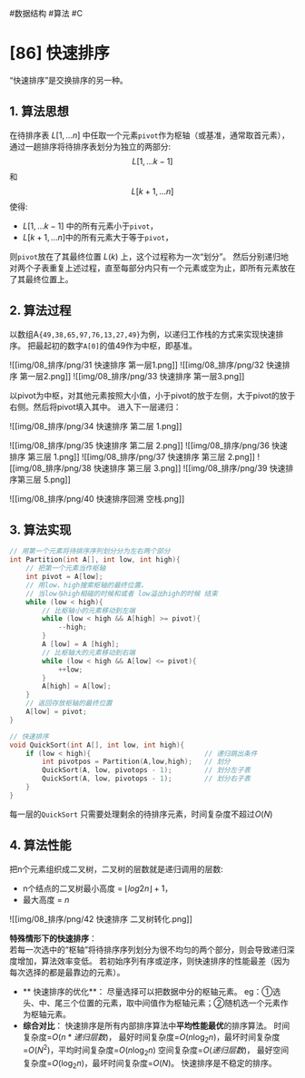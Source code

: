 #数据结构 #算法 #C
# [86] 快速排序
“快速排序”是交换排序的另一种。
## 1. 算法思想
在待排序表 $L[1, … n]$ 中任取⼀个元素`pivot`作为枢轴（或基准，通常取⾸元素），通过⼀趟排序将待排序表划分为独⽴的两部分: 
$$L[1, … k - 1]$$
和
$$L[k + 1, … n]$$
使得:  
- $L[1,…k-1]$ 中的所有元素⼩于`pivot`，  
- $L[k+1,…n]$中的所有元素⼤于等于`pivot`，  

则`pivot`放在了其最终位置 $L(k)$ 上，这个过程称为⼀次“划分”。
然后分别递归地对两个⼦表重复上述过程，直⾄每部分内只有⼀个元素或空为⽌，即所有元素放在了其最终位置上。
## 2. 算法过程
以数组A`{49,38,65,97,76,13,27,49}`为例，以递归工作栈的方式来实现快速排序。
把最起初的数字`A[0]`的值49作为中枢，即基准。

![[img/08_排序/png/31 快速排序 第一层1.png]]
![[img/08_排序/png/32 快速排序 第一层2.png]]
![[img/08_排序/png/33 快速排序 第一层3.png]]

以pivot为中枢，对其他元素按照大小值，小于pivot的放于左侧，大于pivot的放于右侧。然后将pivot填入其中。
进入下一层递归：

![[img/08_排序/png/34 快速排序 第二层 1.png]]

![[img/08_排序/png/35 快速排序 第二层 2.png]]
![[img/08_排序/png/36 快速排序 第三层 1.png]]
![[img/08_排序/png/37 快速排序 第三层 2.png]]
![[img/08_排序/png/38 快速排序 第三层 3.png]]
![[img/08_排序/png/39 快速排序第三层 5.png]]


![[img/08_排序/png/40 快速排序回溯 空栈.png]]


## 3. 算法实现
```c
// 用第一个元素将待排序序列划分分为左右两个部分
int Partition(int A[], int low, int high){
    // 把第一个元素当作枢轴
    int pivot = A[low];             
    // 用low、high搜索枢轴的最终位置，
    // 当low与high相碰的时候和或者 low溢出high的时候 结束
    while (low < high){
        // 比枢轴小的元素移动到左端
        while (low < high && A[high] >= pivot){
            --high;
        }
        A [low] = A [high];
        // 比枢轴大的元素移动到右端
        while (low < high && A[low] <= pivot){
            ++low;
        }
        A[high] = A[low];
    }
    // 返回存放枢轴的最终位置
    A[low] = pivot;             
}

// 快速排序
void QuickSort(int A[], int low, int high){
    if (low < high){                            // 递归跳出条件
        int pivotpos = Partition(A,low,high);   // 划分
        QuickSort(A, low, pivotops - 1);        // 划分左子表
        QuickSort(A, low, pivotops - 1);        // 划分右子表
    }
}
```
每⼀层的`QuickSort` 只需要处理剩余的待排序元素，时间复杂度不超过$O(N)$

## 4. 算法性能
把n个元素组织成⼆叉树，⼆叉树的层数就是递归调⽤的层数:  
- n个结点的⼆叉树最⼩⾼度 = $⌊log2n⌋ + 1$，
- 最⼤⾼度 = $n$


![[img/08_排序/png/42 快速排序  二叉树转化.png]]

**特殊情形下的快速排序**：  
    若每⼀次选中的“枢轴”将待排序序列划分为很不均匀的两个部分，则会导致递归深度增加，算法效率变低。
    若初始序列有序或逆序，则快速排序的性能最差（因为每次选择的都是最靠边的元素）。
- ** 快速排序的优化**：
    尽量选择可以把数据中分的枢轴元素。
    eg：①选头、中、尾三个位置的元素，取中间值作为枢轴元素；②随机选⼀个元素作为枢轴元素。
- **综合对比**：
    快速排序是所有内部排序算法中**平均性能最优**的排序算法。
    时间复杂度=$O(n*递归层数)$，
        最好时间复杂度=$O(n\log_{2}{n})$，最坏时间复杂度=$O(N^2)$，平均时间复杂度=$O(n\log_{2}{n})$
    空间复杂度=$O(递归层数)$，
        最好空间复杂度=$O(\log_{2}{n})$，最坏时间复杂度=$O(N)$。
    快速排序是不稳定的排序。


